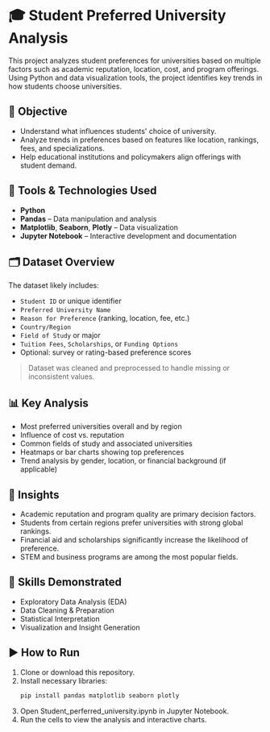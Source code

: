 # 🎓 Student Preferred University Analysis

This project analyzes student preferences for universities based on multiple factors such as academic reputation, location, cost, and program offerings. Using Python and data visualization tools, the project identifies key trends in how students choose universities.

## 🎯 Objective

- Understand what influences students' choice of university.
- Analyze trends in preferences based on features like location, rankings, fees, and specializations.
- Help educational institutions and policymakers align offerings with student demand.

## 🧰 Tools & Technologies Used

- **Python**
- **Pandas** – Data manipulation and analysis
- **Matplotlib**, **Seaborn**, **Plotly** – Data visualization
- **Jupyter Notebook** – Interactive development and documentation

## 🗂️ Dataset Overview

The dataset likely includes:
- `Student ID` or unique identifier
- `Preferred University Name`
- `Reason for Preference` (ranking, location, fee, etc.)
- `Country/Region`
- `Field of Study` or major
- `Tuition Fees`, `Scholarships`, or `Funding Options`
- Optional: survey or rating-based preference scores

> Dataset was cleaned and preprocessed to handle missing or inconsistent values.

## 📊 Key Analysis

- Most preferred universities overall and by region
- Influence of cost vs. reputation
- Common fields of study and associated universities
- Heatmaps or bar charts showing top preferences
- Trend analysis by gender, location, or financial background (if applicable)

## 📌 Insights

- Academic reputation and program quality are primary decision factors.
- Students from certain regions prefer universities with strong global rankings.
- Financial aid and scholarships significantly increase the likelihood of preference.
- STEM and business programs are among the most popular fields.

## 🧠 Skills Demonstrated

- Exploratory Data Analysis (EDA)
- Data Cleaning & Preparation
- Statistical Interpretation
- Visualization and Insight Generation

## ▶️ How to Run

1. Clone or download this repository.
2. Install necessary libraries:
   ```bash
   pip install pandas matplotlib seaborn plotly
3. Open Student_perferred_university.ipynb in Jupyter Notebook.
4. Run the cells to view the analysis and interactive charts.

